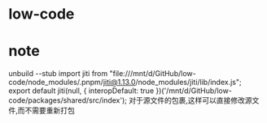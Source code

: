 # low-code

# note

  unbuild --stub
  import jiti from "file:///mnt/d/GitHub/low-code/node_modules/.pnpm/jiti@1.13.0/node_modules/jiti/lib/index.js";
export default jiti(null, { interopDefault: true })('/mnt/d/GitHub/low-code/packages/shared/src/index');
对于源文件的包裹,这样可以直接修改源文件,而不需要重新打包
